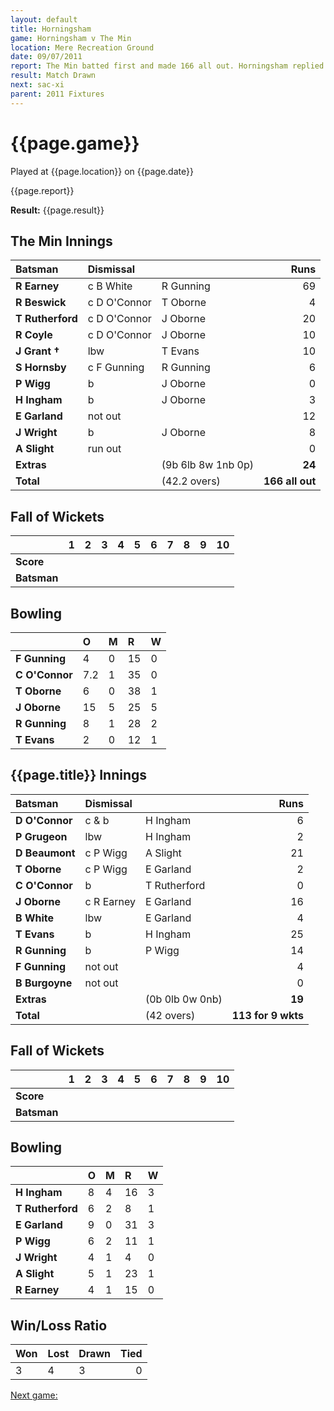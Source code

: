 ```yaml
---
layout: default
title: Horningsham
game: Horningsham v The Min
location: Mere Recreation Ground
date: 09/07/2011
report: The Min batted first and made 166 all out. Horningsham replied with 113 for 9 wkts
result: Match Drawn
next: sac-xi
parent: 2011 Fixtures
---
```


# {{page.game}}

Played at {{page.location}} on {{page.date}}

{{page.report}}

**Result:** {{page.result}}

## The Min Innings

| Batsman | Dismissal |  | Runs |
|:---|:---|---|---:|
| **R Earney** | c B White | R Gunning | 69 |
| **R Beswick** | c D O'Connor | T Oborne | 4 |
| **T Rutherford** | c D O'Connor | J Oborne | 20 |
| **R Coyle** | c D O'Connor | J Oborne | 10 |
| **J Grant &#8224;** | lbw | T Evans | 10 |
| **S Hornsby** | c F Gunning | R Gunning | 6 |
| **P Wigg** | b | J Oborne | 0 |
| **H Ingham** | b | J Oborne | 3 |
| **E Garland** | not out |  | 12 |
| **J Wright** | b | J Oborne | 8 |
| **A Slight** | run out |  | 0 |
| **Extras** | | (9b 6lb 8w 1nb 0p) | **24** |
| **Total** | | (42.2 overs) | ****166 all out**** |

## Fall of Wickets

| | 1 | 2 | 3 | 4 | 5 | 6 | 7 | 8 | 9 | 10 |
|---|:---:|:---:|:---:|:---:|:---:|:---:|:---:|:---:|:---:|:---:|
| **Score** |  |  |  |  |  |  |  |  |  |  |
| **Batsman** |  |  |  |  |  |  |  |  |  |  |

## Bowling

| | O | M | R | W |
|---|:---|:---|:---|:---|
| **F Gunning** | 4 | 0 | 15 | 0 |
| **C O'Connor** | 7.2 | 1 | 35 | 0 |
| **T Oborne** | 6 | 0 | 38 | 1 |
| **J Oborne** | 15 | 5 | 25 | 5 |
| **R Gunning** | 8 | 1 | 28 | 2 |
| **T Evans** | 2 | 0 | 12 | 1 |

## {{page.title}} Innings

| Batsman | Dismissal |  | Runs |
|:---|:---|---|---:|
| **D O'Connor** | c & b | H Ingham | 6 |
| **P Grugeon** | lbw | H Ingham | 2 |
| **D Beaumont** | c P Wigg | A Slight | 21 |
| **T Oborne** | c P Wigg | E Garland | 2 |
| **C O'Connor** | b | T Rutherford | 0 |
| **J Oborne** | c R Earney | E Garland | 16 |
| **B White** | lbw | E Garland | 4 |
| **T Evans** | b | H Ingham | 25 |
| **R Gunning** | b | P Wigg | 14 |
| **F Gunning** | not out |  | 4 |
| **B Burgoyne** | not out |  | 0 |
| **Extras** | | (0b 0lb 0w 0nb) | **19** |
| **Total** | | (42 overs) | ****113 for 9 wkts**** |

## Fall of Wickets

| | 1 | 2 | 3 | 4 | 5 | 6 | 7 | 8 | 9 | 10 |
|---|:---:|:---:|:---:|:---:|:---:|:---:|:---:|:---:|:---:|:---:|
| **Score** |  |  |  |  |  |  |  |  |  |  |
| **Batsman** |  |  |  |  |  |  |  |  |  |  |

## Bowling

| | O | M | R | W |
|---|:---|:---|:---|:---|
| **H Ingham** | 8 | 4 | 16 | 3 |
| **T Rutherford** | 6 | 2 | 8 | 1 |
| **E Garland** | 9 | 0 | 31 | 3 |
| **P Wigg** | 6 | 2 | 11 | 1 |
| **J Wright** | 4 | 1 | 4 | 0 |
| **A Slight** | 5 | 1 | 23 | 1 |
| **R Earney** | 4 | 1 | 15 | 0 |

## Win/Loss Ratio

| Won | Lost | Drawn | Tied |
|:---|:---|:---|---:|
| 3 | 4 | 3 | 0 |

[Next game:]({{page.next}})